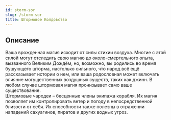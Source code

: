 ```yaml
---
id: storm-sor
slug: /storm-sor
title: Штормовое Колдовство
---
```

## Описание
Ваша врожденная магия исходит от силы стихии воздуха. Многие с этой силой могут отследить свою магию до около-смертельного опыта, вызванного Великим Дождём, но, возможно, вы родились во время бушующего шторма, настолько сильного, что народ всё ещё рассказывает истории о нем, или ваша родословная может включать влияние могущественных воздушных существ, таких как джинн. В любом случае штормовая магия пронизывает само ваше существование.  
Штормовые чародеи – бесценные члены экипажа корабля. Их магия позволяет им контролировать ветер и погоду в непосредственной близости от себя. Их способности также полезны в отражении нападений сахуагинов, пиратов и других водных угроз.